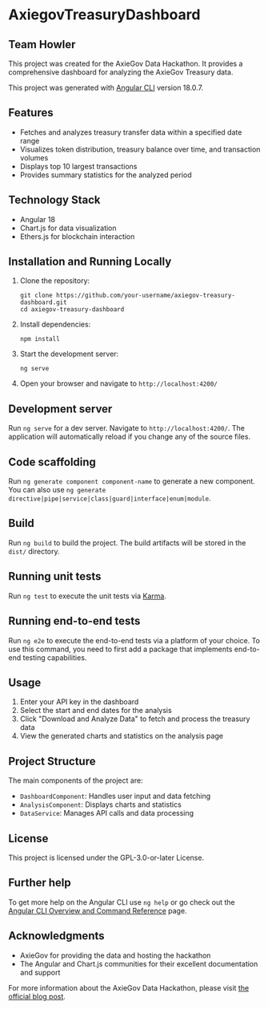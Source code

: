 # AxiegovTreasuryDashboard

## Team Howler

This project was created for the AxieGov Data Hackathon. It provides a comprehensive dashboard for analyzing the AxieGov Treasury data.

This project was generated with [Angular CLI](https://github.com/angular/angular-cli) version 18.0.7.

## Features

- Fetches and analyzes treasury transfer data within a specified date range
- Visualizes token distribution, treasury balance over time, and transaction volumes
- Displays top 10 largest transactions
- Provides summary statistics for the analyzed period

## Technology Stack

- Angular 18
- Chart.js for data visualization
- Ethers.js for blockchain interaction

## Installation and Running Locally

1. Clone the repository:
   ```
   git clone https://github.com/your-username/axiegov-treasury-dashboard.git
   cd axiegov-treasury-dashboard
   ```

2. Install dependencies:
   ```
   npm install
   ```

3. Start the development server:
   ```
   ng serve
   ```

4. Open your browser and navigate to `http://localhost:4200/`

## Development server

Run `ng serve` for a dev server. Navigate to `http://localhost:4200/`. The application will automatically reload if you change any of the source files.

## Code scaffolding

Run `ng generate component component-name` to generate a new component. You can also use `ng generate directive|pipe|service|class|guard|interface|enum|module`.

## Build

Run `ng build` to build the project. The build artifacts will be stored in the `dist/` directory.

## Running unit tests

Run `ng test` to execute the unit tests via [Karma](https://karma-runner.github.io).

## Running end-to-end tests

Run `ng e2e` to execute the end-to-end tests via a platform of your choice. To use this command, you need to first add a package that implements end-to-end testing capabilities.

## Usage

1. Enter your API key in the dashboard
2. Select the start and end dates for the analysis
3. Click "Download and Analyze Data" to fetch and process the treasury data
4. View the generated charts and statistics on the analysis page

## Project Structure

The main components of the project are:

- `DashboardComponent`: Handles user input and data fetching
- `AnalysisComponent`: Displays charts and statistics
- `DataService`: Manages API calls and data processing

## License

This project is licensed under the GPL-3.0-or-later License.

## Further help

To get more help on the Angular CLI use `ng help` or go check out the [Angular CLI Overview and Command Reference](https://angular.dev/tools/cli) page.

## Acknowledgments

- AxieGov for providing the data and hosting the hackathon
- The Angular and Chart.js communities for their excellent documentation and support

For more information about the AxieGov Data Hackathon, please visit [the official blog post](https://blog.axieinfinity.com/p/axiegov-data-hackathon).